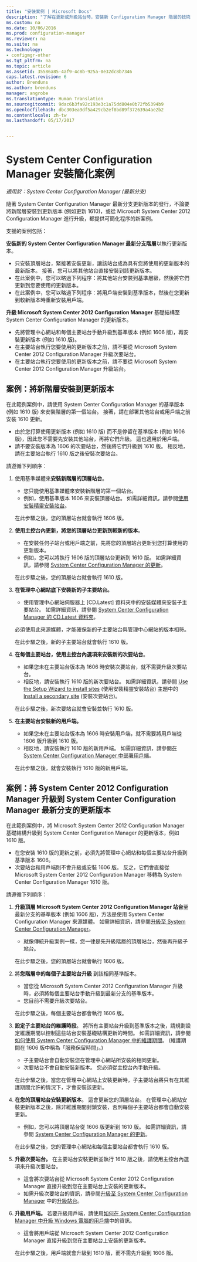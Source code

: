 ```yaml
---
title: "安裝案例 | Microsoft Docs"
description: "了解在更新或升級站台時，安裝新 Configuration Manager 階層的技術。"
ms.custom: na
ms.date: 10/06/2016
ms.prod: configuration-manager
ms.reviewer: na
ms.suite: na
ms.technology:
- configmgr-other
ms.tgt_pltfrm: na
ms.topic: article
ms.assetid: 35586a85-4af9-4c8b-925a-0e32dc8b7346
caps.latest.revision: 6
author: Brenduns
ms.author: brenduns
manager: angrobe
ms.translationtype: Human Translation
ms.sourcegitcommit: 9dac6b3fa92c193e3c1a75dd804e0b72fb5394b9
ms.openlocfilehash: dbc303ea9df5a429cb2ef8bd89f372639a4ae2b2
ms.contentlocale: zh-tw
ms.lasthandoff: 05/17/2017


---
```

# <a name="scenarios-to-streamline-your-installation-of-system-center-configuration-manager"></a>System Center Configuration Manager 安裝簡化案例

*適用於︰System Center Configuration Manager (最新分支)*

隨著 System Center Configuration Manager 最新分支更新版本的發行，不論要將新階層安裝到更新版本 (例如更新 1610)，或從 Microsoft System Center 2012 Configuration Manager 進行升級，都提供可簡化程序的新案例。 

支援的案例包括：  

**安裝新的 System Center Configuration Manager 最新分支階層**以執行更新版本。  

-   只安裝頂層站台，緊接著安裝更新，讓該站台成為具有您將使用的更新版本的最新版本。 接著，您可以將其他站台直接安裝到該更新版本。  
-   在此案例中，您可以略過下列程序：將其他站台安裝到基準層級，然後將它們更新到您要使用的更新版本。  
-   在此案例中，您可以略過下列程序：將用戶端安裝到基準版本，然後在您更新到較新版本時重新安裝用戶端。  

**升級 Microsoft System Center 2012 Configuration Manager** 基礎結構至 System Center Configuration Manager 的更新版本。  

-   先將管理中心網站和每個主要站台手動升級到基準版本 (例如 1606 版)，再安裝更新版本 (例如 1610 版)。  
-   在主要站台執行您要使用的更新版本之前，請不要從 Microsoft System Center 2012 Configuration Manager 升級次要站台。  
-   在主要站台執行您要使用的更新版本之前，請不要從 Microsoft System Center 2012 Configuration Manager 升級站台。  

## <a name="scenario-install-a-new-hierarchy-to-an-update-version"></a>案例：將新階層安裝到更新版本  
在此範例案例中，請使用 System Center Configuration Manager 的基準版本 (例如 1610 版) 來安裝階層的第一個站台。 接著，請在部署其他站台或用戶端之前安裝 1610 更新。  

-   由於您打算使用更新版本 (例如 1610 版) 而不是停留在基準版本 (例如 1606 版)，因此您不需要先安裝其他站台，再將它們升級。 這也適用於用戶端。  
-   請不要安裝版本為 1606 的次要站台，然後將它們升級到 1610 版。 相反地，請在主要站台執行 1610 版之後安裝次要站台。  

請遵循下列順序︰  

1.  使用基準媒體來**安裝新階層的頂層站台**。  

    -   您只能使用基準媒體來安裝新階層的第一個站台。  
    -   例如，使用基準版本 1606 來安裝頂層站台。 如需詳細資訊，請參閱[使用安裝精靈安裝站台](/sccm/core/servers/deploy/install/use-the-setup-wizard-to-install-sites)。  

    在此步驟之後，您的頂層站台就會執行 1606 版。  

2.  **使用主控台內更新，將您的頂層站台更新到較新的版本**。  

    -   在安裝任何子站台或用戶端之前，先將您的頂層站台更新到您打算使用的更新版本。  
    -   例如，您可以將執行 1606 版的頂層站台更新到 1610 版。 如需詳細資訊，請參閱 [System Center Configuration Manager 的更新](../../../../core/servers/manage/updates.md)。  

    在此步驟之後，您的頂層站台就會執行 1610 版。  

3.  **在管理中心網站底下安裝新的子主要站台。**  

    -   使用管理中心網站伺服器上 [CD.Latest] 資料夾中的安裝媒體來安裝子主要站台。 如需詳細資訊，請參閱 [System Center Configuration Manager 的 CD.Latest 資料夾](../../../../core/servers/manage/the-cd.latest-folder.md)。  

      必須使用此來源媒體，才能確保新的子主要站台與管理中心網站的版本相符。  

    在此步驟之後，新的子主要站台就會執行 1610 版。  

4.  **在每個主要站台，使用主控台內選項來安裝新的次要站台**。  

    -   如果您未在主要站台版本為 1606 時安裝次要站台，就不需要升級次要站台。  
    -   相反地，請安裝執行 1610 版的新次要站台。 如需詳細資訊，請參閱 [Use the Setup Wizard to install sites](/sccm/core/servers/deploy/install/use-the-setup-wizard-to-install-sites) (使用安裝精靈安裝站台) 主題中的[Install a secondary site](/sccm/core/servers/deploy/install/use-the-setup-wizard-to-install-sites#bkmk_secondary) (安裝次要站台)。  

    在此步驟之後，新次要站台就會安裝並執行 1610 版。  

5.  **在主要站台安裝新的用戶端。**  

    -   如果您未在主要站台版本為 1606 時安裝用戶端，就不需要將用戶端從 1606 版升級到 1610 版。  
    -   相反地，請安裝執行 1610 版的新用戶端。 如需詳細資訊，請參閱[在 System Center Configuration Manager 中部署用戶端](../../../clients/deploy/deploy-clients-to-windows-computers.md)。  

    在此步驟之後，就會安裝執行 1610 版的新用戶端。  

## <a name="scenario-upgrade-system-center-2012-configuration-manager-to-an-update-version-of-system-center-configuration-manager-current-branch"></a>案例：將 System Center 2012 Configuration Manager 升級到 System Center Configuration Manager 最新分支的更新版本  
在此範例案例中，將 Microsoft System Center 2012 Configuration Manager 基礎結構升級到 System Center Configuration Manager 的更新版本，例如 1610 版。  

-   在您安裝 1610 版的更新之前，必須先將管理中心網站和每個主要站台升級到基準版本 1606。  
-   次要站台和用戶端則不會升級或安裝 1606 版。 反之，它們會直接從 Microsoft System Center 2012 Configuration Manager 移轉為 System Center Configuration Manager 1610 版。  

請遵循下列順序︰  

1.  **升級頂層 Microsoft System Center 2012 Configuration Manager 站台**至最新分支的基準版本 (例如 1606 版)，方法是使用 System Center Configuration Manager 來源媒體。 如需詳細資訊，請參閱[升級至 System Center Configuration Manager](../../../../core/servers/deploy/install/upgrade-to-configuration-manager.md)。  

    -   就像傳統升級案例一樣，您一律是先升級階層的頂層站台，然後再升級子站台。  

    在此步驟之後，您的頂層站台就會執行 1606 版。  

2.  將**您階層中的每個子主要站台升級** 到該相同基準版本。  

    -   當您從 Microsoft System Center 2012 Configuration Manager 升級時，必須將每個主要站台手動升級到最新分支的基準版本。  
    -   您目前不需要升級次要站台。  

    在此步驟之後，每個主要站台都會執行 1606 版。  

3.  **設定子主要站台的維護時段**。 將所有主要站台升級到基準版本之後，請規劃設定維護期間以控制這些站台安裝基礎結構更新的時間。 如需詳細資訊，請參閱[如何使用 System Center Configuration Manager 中的維護期間](../../../../core/clients/manage/collections/use-maintenance-windows.md)。  (維護期間在 1606 版中稱為「服務保留時間」。)  

    -   子主要站台會自動安裝您在管理中心網站所安裝的相同更新。  
    -   次要站台不會自動安裝新版本。 您必須從主控台內手動升級。  

   

    在此步驟之後，當您在管理中心網站上安裝更新時，子主要站台將只有在其維護期間允許的情況下，才會安裝該更新。  

4.  **在您的頂層站台安裝更新版本**。 這會更新您的頂層站台。 在管理中心網站安裝更新版本之後，除非維護期間封鎖安裝，否則每個子主要站台都會自動安裝更新。  

    -   例如，您可以將頂層站台從 1606 版更新到 1610 版。 如需詳細資訊，請參閱 [System Center Configuration Manager 的更新](../../../../core/servers/manage/updates.md)。  

    在此步驟之後，您的管理中心網站和每個主要站台都會執行 1610 版。  

5.  **升級次要站台。** 在主要站台安裝更新並執行 1610 版之後，請使用主控台內選項來升級次要站台。  

    -   這會將次要站台從 Microsoft System Center 2012 Configuration Manager 直接升級到您在主要站台上安裝的更新版本。  
    -   如需升級次要站台的資訊，請參閱[升級至 System Center Configuration Manager](../../../../core/servers/deploy/install/upgrade-to-configuration-manager.md) 中的[升級站台](../../../../core/servers/deploy/install/upgrade-to-configuration-manager.md#bkmk_upgrade)。  

6.  **升級用戶端。** 若要升級用戶端，請使用[如何在 System Center Configuration Manager 中升級 Windows 電腦的用戶端](../../../../core/clients/manage/upgrade/upgrade-clients-for-windows-computers.md)中的資訊。  

    -   這會將用戶端從 Microsoft System Center 2012 Configuration Manager 直接升級到您在主要站台上安裝的更新版本。  

    在此步驟之後，用戶端就會升級到 1610 版，而不需先升級到 1606 版。

